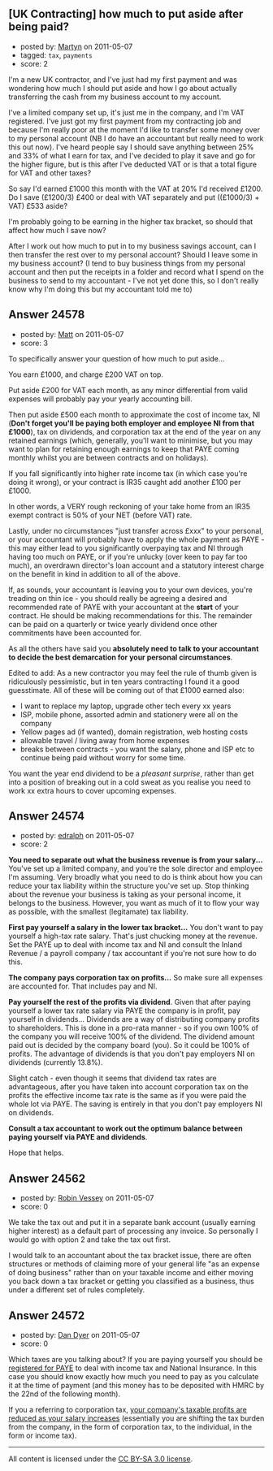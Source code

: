 ## [UK Contracting] how much to put aside after being paid?

- posted by: [Martyn](https://stackexchange.com/users/-1/8980-martyn) on 2011-05-07
- tagged: `tax`, `payments`
- score: 2

I'm a new UK contractor, and I've just had my first payment and was wondering how much I should put aside and how I go about actually transferring the cash from my business account to my account.

I've a limited company set up, it's just me in the company, and I'm VAT registered.  I've just got my first payment from my contracting job and because I'm really poor at the moment I'd like to transfer some money over to my personal account   (NB I do have an accountant but really need to work this out now).  I've heard people say I should save anything between 25% and 33% of what I earn for tax, and I've decided to play it save and go for the higher figure, but is this after I've deducted VAT or is that a total figure for VAT and other taxes?

So say I'd earned £1000 this month with the VAT at 20% I'd received £1200.  Do I save (£1200/3) £400 or deal with VAT separately and put ((£1000/3) + VAT) £533 aside?

I'm probably going to be earning in the higher tax bracket, so should that affect how much I save now?

After I work out how much to put in to my business savings account, can I then transfer the rest over to my personal account?  Should I leave some in my business account? (I tend to buy business things from my personal account and then put the receipts in a folder and record what I spend on the business to send to my accountant - I've not yet done this, so I don't really know why I'm doing this but my accountant told me to) 


## Answer 24578

- posted by: [Matt](https://stackexchange.com/users/-1/8784-matt) on 2011-05-07
- score: 3

To specifically answer your question of how much to put aside...

You earn £1000, and charge £200 VAT on top.

Put aside £200 for VAT each month, as any minor differential from valid expenses will probably pay your yearly accounting bill.

Then put aside £500 each month to approximate the cost of income tax, NI (**Don't forget you'll be paying both employer and employee NI from that £1000**), tax on dividends, and corporation tax at the end of the year on any retained earnings (which, generally, you'll want to minimise, but you may want to plan for retaining enough earnings to keep that PAYE coming monthly whilst you are between contracts and on holidays).

If you fall significantly into higher rate income tax (in which case you're doing it wrong), or your contract is IR35 caught add another £100 per £1000.

In other words, a VERY rough reckoning of your take home from an IR35 exempt contract is 50% of your NET (before VAT) rate.

Lastly, under no circumstances "just transfer across £xxx" to your personal, or your accountant will probably have to apply the whole payment as PAYE - this may either lead to you significantly overpaying tax and NI through having too much on PAYE, or if you're unlucky (over keen to pay far too much), an overdrawn director's loan account and a statutory interest charge on the benefit in kind in addition to all of the above.

If, as sounds, your accountant is leaving you to your own devices, you're treading on thin ice - you should really be agreeing a desired and recommended rate of PAYE with your accountant at the **start** of your contract.  He should be making recommendations for this.  The remainder can be paid on a quarterly or twice yearly dividend once other commitments have been accounted for.

As all the others have said you **absolutely need to talk to your accountant to decide the best demarcation for your personal circumstances**.

Edited to add:  As a new contractor you may feel the rule of thumb given is ridiculously pessimistic, but in ten years contracting I found it a good guesstimate.  All of these will be coming out of that £1000 earned also:

 - I want to replace my laptop, upgrade other tech every xx years
 - ISP, mobile phone, assorted admin and stationery were all on the company
 - Yellow pages ad (if wanted), domain registration, web hosting costs
 - allowable travel / living away from home expenses
 - breaks between contracts - you want the salary, phone and ISP etc to continue being paid without worry for some time.

You want the year end dividend to be a *pleasant surprise*, rather than get into a position of breaking out in a cold sweat as you realise you need to work xx extra hours to cover upcoming expenses.




## Answer 24574

- posted by: [edralph](https://stackexchange.com/users/-1/9362-edralph) on 2011-05-07
- score: 2

**You need to separate out what the business revenue is from your salary...**  You've set up a limited company, and you're the sole director and employee I'm assuming.  Very broadly what you need to do is think about how you can reduce your tax liability within the structure you've set up.  Stop thinking about the revenue your business is taking as your personal income, it belongs to the business.  However, you want as much of it to flow your way as possible, with the smallest (legitamate) tax liability.

**First pay yourself a salary in the lower tax bracket...** You don't want to pay yourself a high-tax rate salary.  That's just chucking money at the revenue.  Set the PAYE up to deal with income tax and NI and consult the Inland Revenue / a payroll company / tax accountant if you're not sure how to do this.

**The company pays corporation tax on profits...** So make sure all expenses are accounted for.  That includes pay and NI.

**Pay yourself the rest of the profits via dividend**. Given that after paying yourself a lower tax rate salary via PAYE the company is in profit, pay yourself in dividends... Dividends are a way of distributing company profits to shareholders. This is done in a pro-rata manner - so if you own 100% of the company you will receive 100% of the dividend. The dividend amount paid out is decided by the company board (you). So it could be 100% of profits. The advantage of dividends is that you don't pay employers NI on dividends (currently 13.8%).

Slight catch - even though it seems that dividend tax rates are advantageous, after you have taken into account corporation tax on the profits the effective income tax rate is the same as if you were paid the whole lot via PAYE. The saving is entirely in that you don't pay employers NI on dividends.

**Consult a tax accountant to work out the optimum balance between paying yourself via PAYE and dividends**.

Hope that helps.


## Answer 24562

- posted by: [Robin Vessey](https://stackexchange.com/users/-1/984-robin-vessey) on 2011-05-07
- score: 0

We take the tax out and put it in a separate bank account (usually earning higher interest) as a default part of processing any invoice. So personally I would go with option 2 and take the tax out first.

I would talk to an accountant about the tax bracket issue, there are often structures or methods of claiming more of your general life "as an expense of doing business" rather than on your taxable income and either moving you back down a tax bracket or getting you classified as a business, thus under a different set of rules completely.




## Answer 24572

- posted by: [Dan Dyer](https://stackexchange.com/users/-1/4221-dan-dyer) on 2011-05-07
- score: 0

<p>Which taxes are you talking about?  If you are paying yourself you should be <a href="http://www.hmrc.gov.uk/paye/file-or-pay/fileonline/register.htm" rel="nofollow">registered for PAYE</a> to deal with income tax and National Insurance.  In this case you should know exactly how much you need to pay as you calculate it at the time of payment (and this money has to be deposited with HMRC by the 22nd of the following month).</p>

<p>If you a referring to corporation tax, <a href="http://www.thetaxguide.co.uk/CuttingYourCorporationTaxLiabilityThroughBonuses.html" rel="nofollow">your company's taxable profits are reduced as your salary increases</a> (essentially you are shifting the tax burden from the company, in the form of corporation tax, to the individual, in the form or income tax).</p>




---

All content is licensed under the [CC BY-SA 3.0 license](https://creativecommons.org/licenses/by-sa/3.0/).
